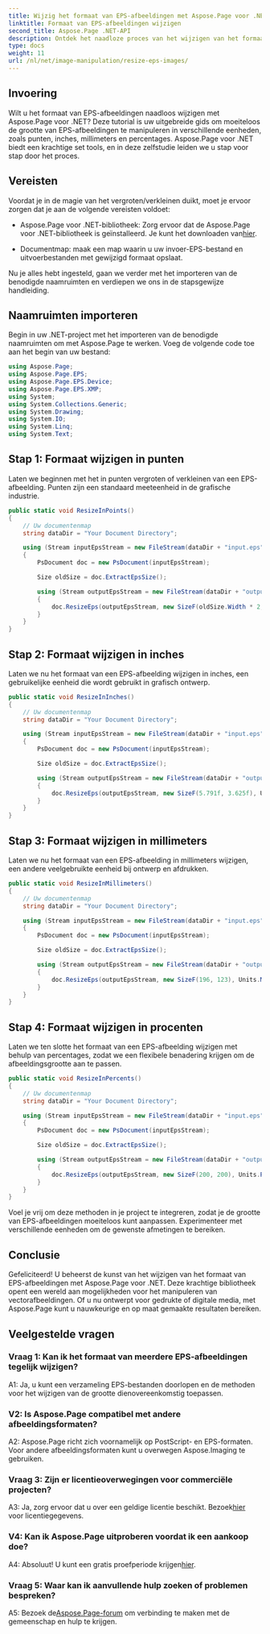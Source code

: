 ```yaml
---
title: Wijzig het formaat van EPS-afbeeldingen met Aspose.Page voor .NET
linktitle: Formaat van EPS-afbeeldingen wijzigen
second_title: Aspose.Page .NET-API
description: Ontdek het naadloze proces van het wijzigen van het formaat van EPS-afbeeldingen in .NET met behulp van Aspose.Page. Bereik moeiteloos precisie in punten, inches, millimeters en percentages.
type: docs
weight: 11
url: /nl/net/image-manipulation/resize-eps-images/
---
```

## Invoering

Wilt u het formaat van EPS-afbeeldingen naadloos wijzigen met Aspose.Page voor .NET? Deze tutorial is uw uitgebreide gids om moeiteloos de grootte van EPS-afbeeldingen te manipuleren in verschillende eenheden, zoals punten, inches, millimeters en percentages. Aspose.Page voor .NET biedt een krachtige set tools, en in deze zelfstudie leiden we u stap voor stap door het proces.

## Vereisten

Voordat je in de magie van het vergroten/verkleinen duikt, moet je ervoor zorgen dat je aan de volgende vereisten voldoet:

-  Aspose.Page voor .NET-bibliotheek: Zorg ervoor dat de Aspose.Page voor .NET-bibliotheek is geïnstalleerd. Je kunt het downloaden van[hier](https://releases.aspose.com/page/net/).

- Documentmap: maak een map waarin u uw invoer-EPS-bestand en uitvoerbestanden met gewijzigd formaat opslaat.

Nu je alles hebt ingesteld, gaan we verder met het importeren van de benodigde naamruimten en verdiepen we ons in de stapsgewijze handleiding.

## Naamruimten importeren

Begin in uw .NET-project met het importeren van de benodigde naamruimten om met Aspose.Page te werken. Voeg de volgende code toe aan het begin van uw bestand:

```csharp
using Aspose.Page;
using Aspose.Page.EPS;
using Aspose.Page.EPS.Device;
using Aspose.Page.EPS.XMP;
using System;
using System.Collections.Generic;
using System.Drawing;
using System.IO;
using System.Linq;
using System.Text;
```

## Stap 1: Formaat wijzigen in punten

Laten we beginnen met het in punten vergroten of verkleinen van een EPS-afbeelding. Punten zijn een standaard meeteenheid in de grafische industrie.

```csharp
public static void ResizeInPoints()
{
    // Uw documentenmap
    string dataDir = "Your Document Directory";

    using (Stream inputEpsStream = new FileStream(dataDir + "input.eps", FileMode.Open, FileAccess.Read))
    {
        PsDocument doc = new PsDocument(inputEpsStream);

        Size oldSize = doc.ExtractEpsSize();

        using (Stream outputEpsStream = new FileStream(dataDir + "output_resize_points.eps", FileMode.Create, FileAccess.Write))
        {
            doc.ResizeEps(outputEpsStream, new SizeF(oldSize.Width * 2, oldSize.Height * 2), Units.Points);
        }
    }
}
```

## Stap 2: Formaat wijzigen in inches

Laten we nu het formaat van een EPS-afbeelding wijzigen in inches, een gebruikelijke eenheid die wordt gebruikt in grafisch ontwerp.

```csharp
public static void ResizeInInches()
{
    // Uw documentenmap
    string dataDir = "Your Document Directory";

    using (Stream inputEpsStream = new FileStream(dataDir + "input.eps", FileMode.Open, FileAccess.Read))
    {
        PsDocument doc = new PsDocument(inputEpsStream);

        Size oldSize = doc.ExtractEpsSize();

        using (Stream outputEpsStream = new FileStream(dataDir + "output_resize_inches.eps", FileMode.Create, FileAccess.Write))
        {
            doc.ResizeEps(outputEpsStream, new SizeF(5.791f, 3.625f), Units.Inches);
        }
    }
}
```

## Stap 3: Formaat wijzigen in millimeters

Laten we nu het formaat van een EPS-afbeelding in millimeters wijzigen, een andere veelgebruikte eenheid bij ontwerp en afdrukken.

```csharp
public static void ResizeInMillimeters()
{
    // Uw documentenmap
    string dataDir = "Your Document Directory";

    using (Stream inputEpsStream = new FileStream(dataDir + "input.eps", FileMode.Open, FileAccess.Read))
    {
        PsDocument doc = new PsDocument(inputEpsStream);

        Size oldSize = doc.ExtractEpsSize();

        using (Stream outputEpsStream = new FileStream(dataDir + "output_resize_mms.eps", FileMode.Create, FileAccess.Write))
        {
            doc.ResizeEps(outputEpsStream, new SizeF(196, 123), Units.Millimeters);
        }
    }
}
```

## Stap 4: Formaat wijzigen in procenten

Laten we ten slotte het formaat van een EPS-afbeelding wijzigen met behulp van percentages, zodat we een flexibele benadering krijgen om de afbeeldingsgrootte aan te passen.

```csharp
public static void ResizeInPercents()
{
    // Uw documentenmap
    string dataDir = "Your Document Directory";

    using (Stream inputEpsStream = new FileStream(dataDir + "input.eps", FileMode.Open, FileAccess.Read))
    {
        PsDocument doc = new PsDocument(inputEpsStream);

        Size oldSize = doc.ExtractEpsSize();

        using (Stream outputEpsStream = new FileStream(dataDir + "output_resize_percents.eps", FileMode.Create, FileAccess.Write))
        {
            doc.ResizeEps(outputEpsStream, new SizeF(200, 200), Units.Percents);
        }
    }
}
```

Voel je vrij om deze methoden in je project te integreren, zodat je de grootte van EPS-afbeeldingen moeiteloos kunt aanpassen. Experimenteer met verschillende eenheden om de gewenste afmetingen te bereiken.

## Conclusie

Gefeliciteerd! U beheerst de kunst van het wijzigen van het formaat van EPS-afbeeldingen met Aspose.Page voor .NET. Deze krachtige bibliotheek opent een wereld aan mogelijkheden voor het manipuleren van vectorafbeeldingen. Of u nu ontwerpt voor gedrukte of digitale media, met Aspose.Page kunt u nauwkeurige en op maat gemaakte resultaten bereiken.

## Veelgestelde vragen

### Vraag 1: Kan ik het formaat van meerdere EPS-afbeeldingen tegelijk wijzigen?

A1: Ja, u kunt een verzameling EPS-bestanden doorlopen en de methoden voor het wijzigen van de grootte dienovereenkomstig toepassen.

### V2: Is Aspose.Page compatibel met andere afbeeldingsformaten?

A2: Aspose.Page richt zich voornamelijk op PostScript- en EPS-formaten. Voor andere afbeeldingsformaten kunt u overwegen Aspose.Imaging te gebruiken.

### Vraag 3: Zijn er licentieoverwegingen voor commerciële projecten?

 A3: Ja, zorg ervoor dat u over een geldige licentie beschikt. Bezoek[hier](https://purchase.aspose.com/buy) voor licentiegegevens.

### V4: Kan ik Aspose.Page uitproberen voordat ik een aankoop doe?

 A4: Absoluut! U kunt een gratis proefperiode krijgen[hier](https://releases.aspose.com/).

### Vraag 5: Waar kan ik aanvullende hulp zoeken of problemen bespreken?

 A5: Bezoek de[Aspose.Page-forum](https://forum.aspose.com/c/page/39) om verbinding te maken met de gemeenschap en hulp te krijgen.